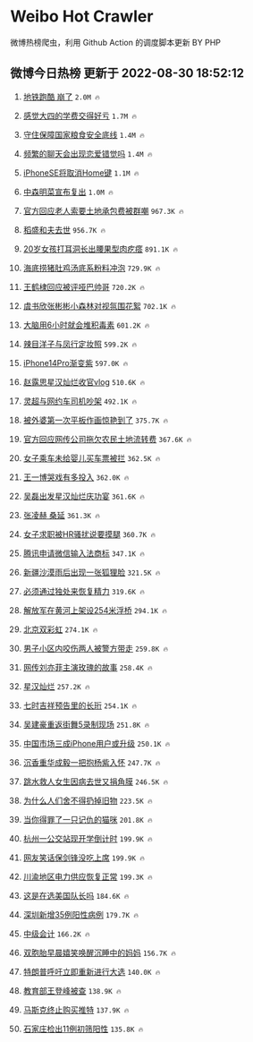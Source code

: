 # Weibo Hot Crawler 



微博热榜爬虫，利用 Github Action 的调度脚本更新 BY PHP 


## 微博今日热榜 更新于 2022-08-30 18:52:12 
1. [地铁跑酷 崩了](https://s.weibo.com/weibo?q=%E5%9C%B0%E9%93%81%E8%B7%91%E9%85%B7%20%E5%B4%A9%E4%BA%86&Refer=top) `2.0M 🔥` 

1. [感觉大四的学费交得好亏](https://s.weibo.com/weibo?q=%23%E6%84%9F%E8%A7%89%E5%A4%A7%E5%9B%9B%E7%9A%84%E5%AD%A6%E8%B4%B9%E4%BA%A4%E5%BE%97%E5%A5%BD%E4%BA%8F%23&Refer=top) `1.7M 🔥` 

1. [守住保障国家粮食安全底线](https://s.weibo.com/weibo?q=%23%E5%AE%88%E4%BD%8F%E4%BF%9D%E9%9A%9C%E5%9B%BD%E5%AE%B6%E7%B2%AE%E9%A3%9F%E5%AE%89%E5%85%A8%E5%BA%95%E7%BA%BF%23&Refer=top) `1.4M 🔥` 

1. [频繁的聊天会出现恋爱错觉吗](https://s.weibo.com/weibo?q=%23%E9%A2%91%E7%B9%81%E7%9A%84%E8%81%8A%E5%A4%A9%E4%BC%9A%E5%87%BA%E7%8E%B0%E6%81%8B%E7%88%B1%E9%94%99%E8%A7%89%E5%90%97%23&Refer=top) `1.4M 🔥` 

1. [iPhoneSE将取消Home键](https://s.weibo.com/weibo?q=%23iPhoneSE%E5%B0%86%E5%8F%96%E6%B6%88Home%E9%94%AE%23&Refer=top) `1.1M 🔥` 

1. [中森明菜宣布复出](https://s.weibo.com/weibo?q=%23%E4%B8%AD%E6%A3%AE%E6%98%8E%E8%8F%9C%E5%AE%A3%E5%B8%83%E5%A4%8D%E5%87%BA%23&Refer=top) `1.0M 🔥` 

1. [官方回应老人索要土地承包费被群嘲](https://s.weibo.com/weibo?q=%23%E5%AE%98%E6%96%B9%E5%9B%9E%E5%BA%94%E8%80%81%E4%BA%BA%E7%B4%A2%E8%A6%81%E5%9C%9F%E5%9C%B0%E6%89%BF%E5%8C%85%E8%B4%B9%E8%A2%AB%E7%BE%A4%E5%98%B2%23&Refer=top) `967.3K 🔥` 

1. [稻盛和夫去世](https://s.weibo.com/weibo?q=%23%E7%A8%BB%E7%9B%9B%E5%92%8C%E5%A4%AB%E5%8E%BB%E4%B8%96%23&Refer=top) `956.7K 🔥` 

1. [20岁女孩打耳洞长出腰果型肉疙瘩](https://s.weibo.com/weibo?q=%2320%E5%B2%81%E5%A5%B3%E5%AD%A9%E6%89%93%E8%80%B3%E6%B4%9E%E9%95%BF%E5%87%BA%E8%85%B0%E6%9E%9C%E5%9E%8B%E8%82%89%E7%96%99%E7%98%A9%23&Refer=top) `891.1K 🔥` 

1. [海底捞猪肚鸡汤底系粉料冲泡](https://s.weibo.com/weibo?q=%23%E6%B5%B7%E5%BA%95%E6%8D%9E%E7%8C%AA%E8%82%9A%E9%B8%A1%E6%B1%A4%E5%BA%95%E7%B3%BB%E7%B2%89%E6%96%99%E5%86%B2%E6%B3%A1%23&Refer=top) `729.9K 🔥` 

1. [王鹤棣回应被评哑巴帅哥](https://s.weibo.com/weibo?q=%23%E7%8E%8B%E9%B9%A4%E6%A3%A3%E5%9B%9E%E5%BA%94%E8%A2%AB%E8%AF%84%E5%93%91%E5%B7%B4%E5%B8%85%E5%93%A5%23&Refer=top) `720.2K 🔥` 

1. [虞书欣张彬彬小森林对视氛围花絮](https://s.weibo.com/weibo?q=%23%E8%99%9E%E4%B9%A6%E6%AC%A3%E5%BC%A0%E5%BD%AC%E5%BD%AC%E5%B0%8F%E6%A3%AE%E6%9E%97%E5%AF%B9%E8%A7%86%E6%B0%9B%E5%9B%B4%E8%8A%B1%E7%B5%AE%23&Refer=top) `702.1K 🔥` 

1. [大脑用6小时就会堆积毒素](https://s.weibo.com/weibo?q=%23%E5%A4%A7%E8%84%91%E7%94%A86%E5%B0%8F%E6%97%B6%E5%B0%B1%E4%BC%9A%E5%A0%86%E7%A7%AF%E6%AF%92%E7%B4%A0%23&Refer=top) `601.2K 🔥` 

1. [辣目洋子与凤行定妆照](https://s.weibo.com/weibo?q=%23%E8%BE%A3%E7%9B%AE%E6%B4%8B%E5%AD%90%E4%B8%8E%E5%87%A4%E8%A1%8C%E5%AE%9A%E5%A6%86%E7%85%A7%23&Refer=top) `599.2K 🔥` 

1. [iPhone14Pro渐变紫](https://s.weibo.com/weibo?q=%23iPhone14Pro%E6%B8%90%E5%8F%98%E7%B4%AB%23&Refer=top) `597.0K 🔥` 

1. [赵露思星汉灿烂收官vlog](https://s.weibo.com/weibo?q=%23%E8%B5%B5%E9%9C%B2%E6%80%9D%E6%98%9F%E6%B1%89%E7%81%BF%E7%83%82%E6%94%B6%E5%AE%98vlog%23&Refer=top) `510.6K 🔥` 

1. [灵超与网约车司机吵架](https://s.weibo.com/weibo?q=%23%E7%81%B5%E8%B6%85%E4%B8%8E%E7%BD%91%E7%BA%A6%E8%BD%A6%E5%8F%B8%E6%9C%BA%E5%90%B5%E6%9E%B6%23&Refer=top) `492.1K 🔥` 

1. [被外婆第一次平板作画惊艳到了](https://s.weibo.com/weibo?q=%23%E8%A2%AB%E5%A4%96%E5%A9%86%E7%AC%AC%E4%B8%80%E6%AC%A1%E5%B9%B3%E6%9D%BF%E4%BD%9C%E7%94%BB%E6%83%8A%E8%89%B3%E5%88%B0%E4%BA%86%23&Refer=top) `375.7K 🔥` 

1. [官方回应网传公司拖欠农民土地流转费](https://s.weibo.com/weibo?q=%23%E5%AE%98%E6%96%B9%E5%9B%9E%E5%BA%94%E7%BD%91%E4%BC%A0%E5%85%AC%E5%8F%B8%E6%8B%96%E6%AC%A0%E5%86%9C%E6%B0%91%E5%9C%9F%E5%9C%B0%E6%B5%81%E8%BD%AC%E8%B4%B9%23&Refer=top) `367.6K 🔥` 

1. [女子乘车未给婴儿买车票被拦](https://s.weibo.com/weibo?q=%23%E5%A5%B3%E5%AD%90%E4%B9%98%E8%BD%A6%E6%9C%AA%E7%BB%99%E5%A9%B4%E5%84%BF%E4%B9%B0%E8%BD%A6%E7%A5%A8%E8%A2%AB%E6%8B%A6%23&Refer=top) `362.5K 🔥` 

1. [王一博哭戏有多投入](https://s.weibo.com/weibo?q=%23%E7%8E%8B%E4%B8%80%E5%8D%9A%E5%93%AD%E6%88%8F%E6%9C%89%E5%A4%9A%E6%8A%95%E5%85%A5%23&Refer=top) `362.0K 🔥` 

1. [吴磊出发星汉灿烂庆功宴](https://s.weibo.com/weibo?q=%23%E5%90%B4%E7%A3%8A%E5%87%BA%E5%8F%91%E6%98%9F%E6%B1%89%E7%81%BF%E7%83%82%E5%BA%86%E5%8A%9F%E5%AE%B4%23&Refer=top) `361.6K 🔥` 

1. [张凌赫 桑延](https://s.weibo.com/weibo?q=%E5%BC%A0%E5%87%8C%E8%B5%AB%20%E6%A1%91%E5%BB%B6&Refer=top) `361.3K 🔥` 

1. [女子求职被HR骚扰说要摸腿](https://s.weibo.com/weibo?q=%23%E5%A5%B3%E5%AD%90%E6%B1%82%E8%81%8C%E8%A2%ABHR%E9%AA%9A%E6%89%B0%E8%AF%B4%E8%A6%81%E6%91%B8%E8%85%BF%23&Refer=top) `360.7K 🔥` 

1. [腾讯申请微信输入法商标](https://s.weibo.com/weibo?q=%23%E8%85%BE%E8%AE%AF%E7%94%B3%E8%AF%B7%E5%BE%AE%E4%BF%A1%E8%BE%93%E5%85%A5%E6%B3%95%E5%95%86%E6%A0%87%23&Refer=top) `347.1K 🔥` 

1. [新疆沙漠雨后出现一张狐狸脸](https://s.weibo.com/weibo?q=%23%E6%96%B0%E7%96%86%E6%B2%99%E6%BC%A0%E9%9B%A8%E5%90%8E%E5%87%BA%E7%8E%B0%E4%B8%80%E5%BC%A0%E7%8B%90%E7%8B%B8%E8%84%B8%23&Refer=top) `321.5K 🔥` 

1. [必须通过独处来恢复精力](https://s.weibo.com/weibo?q=%23%E5%BF%85%E9%A1%BB%E9%80%9A%E8%BF%87%E7%8B%AC%E5%A4%84%E6%9D%A5%E6%81%A2%E5%A4%8D%E7%B2%BE%E5%8A%9B%23&Refer=top) `319.6K 🔥` 

1. [解放军在黄河上架设254米浮桥](https://s.weibo.com/weibo?q=%23%E8%A7%A3%E6%94%BE%E5%86%9B%E5%9C%A8%E9%BB%84%E6%B2%B3%E4%B8%8A%E6%9E%B6%E8%AE%BE254%E7%B1%B3%E6%B5%AE%E6%A1%A5%23&Refer=top) `294.1K 🔥` 

1. [北京双彩虹](https://s.weibo.com/weibo?q=%23%E5%8C%97%E4%BA%AC%E5%8F%8C%E5%BD%A9%E8%99%B9%23&Refer=top) `274.1K 🔥` 

1. [男子小区内咬伤两人被警方带走](https://s.weibo.com/weibo?q=%23%E7%94%B7%E5%AD%90%E5%B0%8F%E5%8C%BA%E5%86%85%E5%92%AC%E4%BC%A4%E4%B8%A4%E4%BA%BA%E8%A2%AB%E8%AD%A6%E6%96%B9%E5%B8%A6%E8%B5%B0%23&Refer=top) `259.8K 🔥` 

1. [网传刘亦菲主演玫瑰的故事](https://s.weibo.com/weibo?q=%23%E7%BD%91%E4%BC%A0%E5%88%98%E4%BA%A6%E8%8F%B2%E4%B8%BB%E6%BC%94%E7%8E%AB%E7%91%B0%E7%9A%84%E6%95%85%E4%BA%8B%23&Refer=top) `258.4K 🔥` 

1. [星汉灿烂](https://s.weibo.com/weibo?q=%23%E6%98%9F%E6%B1%89%E7%81%BF%E7%83%82%23&Refer=top) `257.2K 🔥` 

1. [七时吉祥预告里的长珩](https://s.weibo.com/weibo?q=%23%E4%B8%83%E6%97%B6%E5%90%89%E7%A5%A5%E9%A2%84%E5%91%8A%E9%87%8C%E7%9A%84%E9%95%BF%E7%8F%A9%23&Refer=top) `254.1K 🔥` 

1. [吴建豪重返街舞5录制现场](https://s.weibo.com/weibo?q=%23%E5%90%B4%E5%BB%BA%E8%B1%AA%E9%87%8D%E8%BF%94%E8%A1%97%E8%88%9E5%E5%BD%95%E5%88%B6%E7%8E%B0%E5%9C%BA%23&Refer=top) `251.8K 🔥` 

1. [中国市场三成iPhone用户或升级](https://s.weibo.com/weibo?q=%23%E4%B8%AD%E5%9B%BD%E5%B8%82%E5%9C%BA%E4%B8%89%E6%88%90iPhone%E7%94%A8%E6%88%B7%E6%88%96%E5%8D%87%E7%BA%A7%23&Refer=top) `250.1K 🔥` 

1. [沉香重华成毅一把抱杨紫入怀](https://s.weibo.com/weibo?q=%23%E6%B2%89%E9%A6%99%E9%87%8D%E5%8D%8E%E6%88%90%E6%AF%85%E4%B8%80%E6%8A%8A%E6%8A%B1%E6%9D%A8%E7%B4%AB%E5%85%A5%E6%80%80%23&Refer=top) `247.7K 🔥` 

1. [跳水救人女生因病去世又捐角膜](https://s.weibo.com/weibo?q=%23%E8%B7%B3%E6%B0%B4%E6%95%91%E4%BA%BA%E5%A5%B3%E7%94%9F%E5%9B%A0%E7%97%85%E5%8E%BB%E4%B8%96%E5%8F%88%E6%8D%90%E8%A7%92%E8%86%9C%23&Refer=top) `246.5K 🔥` 

1. [为什么人们舍不得扔掉旧物](https://s.weibo.com/weibo?q=%23%E4%B8%BA%E4%BB%80%E4%B9%88%E4%BA%BA%E4%BB%AC%E8%88%8D%E4%B8%8D%E5%BE%97%E6%89%94%E6%8E%89%E6%97%A7%E7%89%A9%23&Refer=top) `223.5K 🔥` 

1. [当你得罪了一只记仇的猫咪](https://s.weibo.com/weibo?q=%23%E5%BD%93%E4%BD%A0%E5%BE%97%E7%BD%AA%E4%BA%86%E4%B8%80%E5%8F%AA%E8%AE%B0%E4%BB%87%E7%9A%84%E7%8C%AB%E5%92%AA%23&Refer=top) `201.8K 🔥` 

1. [杭州一公交站现开学倒计时](https://s.weibo.com/weibo?q=%23%E6%9D%AD%E5%B7%9E%E4%B8%80%E5%85%AC%E4%BA%A4%E7%AB%99%E7%8E%B0%E5%BC%80%E5%AD%A6%E5%80%92%E8%AE%A1%E6%97%B6%23&Refer=top) `199.9K 🔥` 

1. [网友笑话保剑锋没吃上席](https://s.weibo.com/weibo?q=%23%E7%BD%91%E5%8F%8B%E7%AC%91%E8%AF%9D%E4%BF%9D%E5%89%91%E9%94%8B%E6%B2%A1%E5%90%83%E4%B8%8A%E5%B8%AD%23&Refer=top) `199.9K 🔥` 

1. [川渝地区电力供应恢复正常](https://s.weibo.com/weibo?q=%23%E5%B7%9D%E6%B8%9D%E5%9C%B0%E5%8C%BA%E7%94%B5%E5%8A%9B%E4%BE%9B%E5%BA%94%E6%81%A2%E5%A4%8D%E6%AD%A3%E5%B8%B8%23&Refer=top) `199.3K 🔥` 

1. [这是在选美国队长吗](https://s.weibo.com/weibo?q=%23%E8%BF%99%E6%98%AF%E5%9C%A8%E9%80%89%E7%BE%8E%E5%9B%BD%E9%98%9F%E9%95%BF%E5%90%97%23&Refer=top) `184.6K 🔥` 

1. [深圳新增35例阳性病例](https://s.weibo.com/weibo?q=%23%E6%B7%B1%E5%9C%B3%E6%96%B0%E5%A2%9E35%E4%BE%8B%E9%98%B3%E6%80%A7%E7%97%85%E4%BE%8B%23&Refer=top) `179.7K 🔥` 

1. [中级会计](https://s.weibo.com/weibo?q=%E4%B8%AD%E7%BA%A7%E4%BC%9A%E8%AE%A1&Refer=top) `166.2K 🔥` 

1. [双胞胎早晨嬉笑唤醒沉睡中的妈妈](https://s.weibo.com/weibo?q=%23%E5%8F%8C%E8%83%9E%E8%83%8E%E6%97%A9%E6%99%A8%E5%AC%89%E7%AC%91%E5%94%A4%E9%86%92%E6%B2%89%E7%9D%A1%E4%B8%AD%E7%9A%84%E5%A6%88%E5%A6%88%23&Refer=top) `156.7K 🔥` 

1. [特朗普呼吁立即重新进行大选](https://s.weibo.com/weibo?q=%23%E7%89%B9%E6%9C%97%E6%99%AE%E5%91%BC%E5%90%81%E7%AB%8B%E5%8D%B3%E9%87%8D%E6%96%B0%E8%BF%9B%E8%A1%8C%E5%A4%A7%E9%80%89%23&Refer=top) `140.0K 🔥` 

1. [教育部王登峰被查](https://s.weibo.com/weibo?q=%23%E6%95%99%E8%82%B2%E9%83%A8%E7%8E%8B%E7%99%BB%E5%B3%B0%E8%A2%AB%E6%9F%A5%23&Refer=top) `138.9K 🔥` 

1. [马斯克终止购买推特](https://s.weibo.com/weibo?q=%23%E9%A9%AC%E6%96%AF%E5%85%8B%E7%BB%88%E6%AD%A2%E8%B4%AD%E4%B9%B0%E6%8E%A8%E7%89%B9%23&Refer=top) `137.9K 🔥` 

1. [石家庄检出11例初筛阳性](https://s.weibo.com/weibo?q=%23%E7%9F%B3%E5%AE%B6%E5%BA%84%E6%A3%80%E5%87%BA11%E4%BE%8B%E5%88%9D%E7%AD%9B%E9%98%B3%E6%80%A7%23&Refer=top) `135.8K 🔥` 

